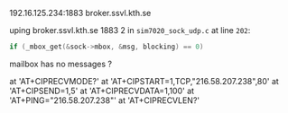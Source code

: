 192.16.125.234:1883
broker.ssvl.kth.se

uping broker.ssvl.kth.se 1883 2
in `sim7020_sock_udp.c` at line `202`:
```c
if (_mbox_get(&sock->mbox, &msg, blocking) == 0)
```
mailbox has no messages ?

at 'AT+CIPRECVMODE?'
at 'AT+CIPSTART=1,TCP,"216.58.207.238",80'
at 'AT+CIPSEND=1,5'
at 'AT+CIPRECVDATA=1,100'
at 'AT+PING="216.58.207.238"'
at 'AT+CIPRECVLEN?'